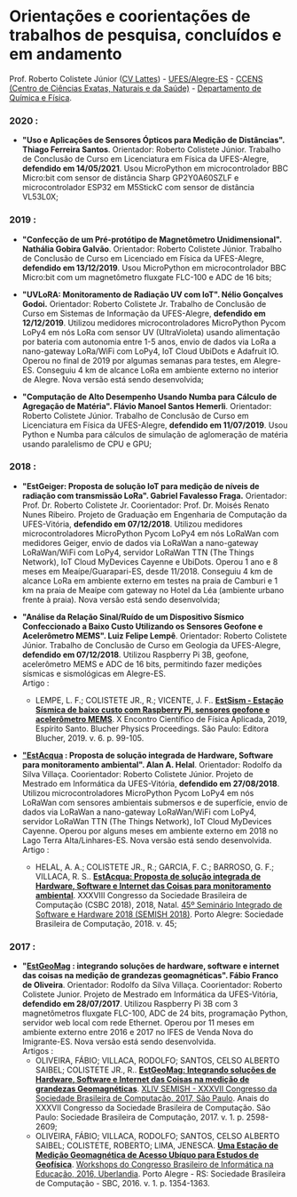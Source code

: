 # Orientações e coorientações de trabalhos de pesquisa, concluídos e em andamento

Prof. Roberto Colistete Júnior ([CV Lattes](http://lattes.cnpq.br/6503578618806955)) - [UFES/Alegre-ES](https://alegre.ufes.br/) - [CCENS (Centro de Ciências Exatas, Naturais e da Saúde)](https://alegre.ufes.br/ccens/direcao) - [Departamento de Química e Física](https://alegre.ufes.br/ccens/departamento-de-quimica-e-fisica).

### 2020 :

- **"Uso e Aplicações de Sensores Ópticos para Medição de Distâncias". Thiago Ferreira Santos**. Orientador: Roberto Colistete Júnior. Trabalho de Conclusão de Curso em Licenciatura em Física da UFES-Alegre, **defendido em 14/05/2021**. Usou MicroPython em microcontrolador BBC Micro:bit com sensor de distância Sharp GP2Y0A60SZLF e microcontrolador ESP32 em M5StickC com sensor de distância VL53L0X;

### 2019 :

- **"Confecção de um Pré-protótipo de Magnetômetro Unidimensional". Nathália Gobira Galvão**. Orientador: Roberto Colistete Júnior. Trabalho de Conclusão de Curso em Licenciado em Física da UFES-Alegre, **defendido em 13/12/2019**. Usou MicroPython em microcontrolador BBC Micro:bit com um magnetômetro fluxgate FLC-100 e ADC de 16 bits;

- **"UVLoRA: Monitoramento de Radiação UV com IoT". Nélio Gonçalves Godoi.** Orientador: Roberto Colistete Jr. Trabalho de Conclusão de Curso em Sistemas de Informação da UFES-Alegre, **defendido em 12/12/2019**. Utilizou medidores microcontroladores MicroPython Pycom LoPy4 em nós LoRa com sensor UV (UltraVioleta) usando alimentação por bateria com autonomia entre 1-5 anos, envio de dados via LoRa a nano-gateway LoRa/WiFi com LoPy4, IoT Cloud UbiDots e Adafruit IO. Operou no final de 2019 por algumas semanas para testes, em Alegre-ES. Conseguiu 4 km de alcance LoRa em ambiente externo no interior de Alegre. Nova versão está sendo desenvolvida;

- **"Computação de Alto Desempenho Usando Numba para Cálculo de Agregação de Matéria". Flávio Manoel Santos Hemerli**. Orientador: Roberto Colistete Júnior. Trabalho de Conclusão de Curso em Licenciatura em Física da UFES-Alegre, **defendido em 11/07/2019**. Usou Python e Numba para cálculos de simulação de aglomeração de matéria usando paralelismo de CPU e GPU;

### 2018 :

- **"EstGeiger: Proposta de solução IoT para medição de níveis de radiação com transmissão LoRa". Gabriel Favalesso Fraga.** Orientador: Prof. Dr. Roberto Colistete Jr. Coorientador: Prof. Dr. Moisés Renato Nunes Ribeiro. Projeto de Graduação em Engenharia de Computação da UFES-Vitória, **defendido em 07/12/2018**. Utilizou medidores microcontroladores MicroPython Pycom LoPy4 em nós LoRaWan com medidores Geiger, envio de dados via LoRaWan a nano-gateway LoRaWan/WiFi com LoPy4, servidor LoRaWan TTN (The Things Network), IoT Cloud MyDevices Cayenne e UbiDots. Operou 1 ano e 8 meses em Meaípe/Guarapari-ES, desde 11/2018. Conseguiu 4 km de alcance LoRa em ambiente externo em testes na praia de Camburi e 1 km na praia de Meaípe com gateway no Hotel da Léa (ambiente urbano frente à praia). Nova versão está sendo desenvolvida;

- **"Análise da Relação Sinal/Ruído de um Dispositivo Sísmico Confeccionado a Baixo Custo Utilizando os Sensores Geofone e Acelerômetro MEMS". Luiz Felipe Lempê**. 
Orientador: Roberto Colistete Júnior. Trabalho de Conclusão de Curso em Geologia da UFES-Alegre, **defendido em 07/12/2018**. Utilizou Raspberry Pi 3B, geofone, acelerômetro MEMS e ADC de 16 bits, permitindo fazer medições sísmicas e sismológicas em Alegre-ES.  
Artigo :
  * LEMPE, L. F.; COLISTETE JR., R.; VICENTE, J. F.. [**EstSism - Estação Sísmica de baixo custo com Raspberry Pi, sensores geofone e acelerômetro MEMS**](http://www.proceedings.blucher.com.br/article-details/33235). X Encontro Científico de Física Aplicada, 2019, Espírito Santo. Blucher Physics Proceedings. São Paulo: Editora Blucher, 2019. v. 6. p. 99-105.

- **["EstAcqua](https://informatica.ufes.br/pt-br/pos-graduacao/PPGI/detalhes-da-tese?id=12702) : Proposta de solução integrada de Hardware, Software para monitoramento ambiental". Alan A. Helal**. Orientador: Rodolfo da Silva Villaça. Coorientador: Roberto Colistete Júnior. Projeto de Mestrado em Informática da UFES-Vitória, **defendido em 27/08/2018**. Utilizou microcontroladores MicroPython Pycom LoPy4 em nós LoRaWan com sensores ambientais submersos e de superfície, envio de dados via LoRaWan a nano-gateway LoRaWan/WiFi com LoPy4, servidor LoRaWan TTN (The Things Network), IoT Cloud MyDevices Cayenne. Operou por alguns meses em ambiente externo em 2018 no Lago Terra Alta/Linhares-ES. Nova versão está sendo desenvolvida.  
Artigo :
  * HELAL, A. A.; COLISTETE JR., R.; GARCIA, F. C.; BARROSO, G. F.; VILLACA, R. S.. [**EstAcqua: Proposta de solução integrada de Hardware, Software e Internet das Coisas para monitoramento ambiental**](https://sol.sbc.org.br/index.php/semish/article/view/3432). XXXVIII Congresso da Sociedade Brasileira de Computação (CSBC 2018), 2018, Natal. [45º Seminário Integrado de Software e Hardware 2018 (SEMISH 2018)](https://sol.sbc.org.br/index.php/semish/issue/view/212). Porto Alegre: Sociedade Brasileira de Computação, 2018. v. 45;

### 2017 :

- **"[EstGeoMag](http://repositorio.ufes.br/jspui/handle/10/9848) : integrando soluções de hardware, software e internet das coisas na medição de grandezas geomagnéticas". Fábio Franco de Oliveira**. Orientador: 	Rodolfo da Silva Villaça. Coorientador: Roberto Colistete Junior. Projeto de Mestrado em Informática da UFES-Vitória, **defendido em 28/07/2017**. Utilizou Raspberry Pi 3B com 3 magnetômetros fluxgate FLC-100, ADC de 24 bits, programação Python, servidor web local com rede Ethernet. Operou por 11 meses em ambiente externo entre 2016 e 2017 no IFES de Venda Nova do Imigrante-ES. Nova versão está sendo desenvolvida.  
Artigos :
  * OLIVEIRA, FÁBIO; VILLACA, RODOLFO; SANTOS, CELSO ALBERTO SAIBEL; COLISTETE JR., R.. [**EstGeoMag: Integrando soluções de Hardware, Software e Internet das Coisas na medição de grandezas Geomagnéticas**](http://csbc2017.mackenzie.br/public/files/44-semish/5.pdf). [XLIV SEMISH - XXXVII Congresso da Sociedade Brasileira de Computação, 2017, São Paulo](http://csbc2017.mackenzie.br/anais/eventos/44-semish). Anais do XXXVII Congresso da Sociedade Brasileira de Computação. São Paulo: Sociedade Brasileira de Computação, 2017. v. 1. p. 2598-2609;
  * OLIVEIRA, FÁBIO; VILLACA, RODOLFO; SANTOS, CELSO ALBERTO SAIBEL; COLISTETE, ROBERTO; LIMA, JENESCA. [**Uma Estação de Medição Geomagnética de Acesso Ubíquo para Estudos de Geofísica**](https://www.br-ie.org/pub/index.php/wcbie/article/view/7061). [Workshops do Congresso Brasileiro de Informática na Educação, 2016, Uberlandia](https://www.br-ie.org/pub/index.php/wcbie/issue/view/157). Porto Alegre - RS: Sociedade Brasileira de Computação - SBC, 2016. v. 1. p. 1354-1363.






